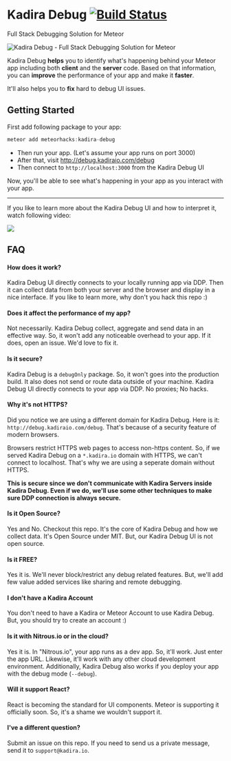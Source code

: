 # Kadira Debug [![Build Status](https://travis-ci.org/meteorhacks/kadira-debug.svg?branch=master)](https://travis-ci.org/meteorhacks/kadira-debug)

Full Stack Debugging Solution for Meteor

![Kadira Debug - Full Stack Debugging Solution for Meteor](https://cldup.com/pQDQPc4rjT.png)

Kadira Debug **helps** you to identify what's happening behind your Meteor app including both **client** and the **server** code. Based on that information, you can **improve** the performance of your app and make it **faster**.

It'll also helps you to **fix** hard to debug UI issues.

## Getting Started

First add following package to your app:

~~~js
meteor add meteorhacks:kadira-debug
~~~


* Then run your app. (Let's assume your app runs on port 3000)
* After that, visit <http://debug.kadiraio.com/debug>
* Then connect to `http://localhost:3000` from the Kadira Debug UI

Now, you'll be able to see what's happening in your app as you interact with your app.

---

If you like to learn more about the Kadira Debug UI and how to interpret it, watch following video:

[![](https://cldup.com/eDEvWF2VMT.png)](https://www.youtube.com/watch?v=lrAYlayAWMI)

## FAQ

#### How does it work?

Kadira Debug UI directly connects to your locally running app via DDP. Then it can collect data from both your server and the browser and display in a nice interface. If you like to learn more, why don't you hack this repo :)

#### Does it affect the performance of my app?

Not necessarily. Kadira Debug collect, aggregate and send data in an effective way. So, it won't add any noticeable overhead to your app. If it does, open an issue. We'd love to fix it.

#### Is it secure?

Kadira Debug is a `debugOnly` package. So, it won't goes into the production build. It also does not send or route data outside of your machine. Kadira Debug UI directly connects to your app via DDP. No proxies; No hacks.

#### Why it's not HTTPS?

Did you notice we are using a different domain for Kadira Debug. Here is it: `http://debug.kadiraio.com/debug`. That's because of a security feature of modern browsers. 

Browsers restrict HTTPS web pages to access non-https content. So, if we served Kadira Debug on a `*.kadira.io` domain with HTTPS, we can't connect to localhost. That's why we are using a seperate domain without HTTPS.

**This is secure since we don't communicate with Kadira Servers inside Kadira Debug. Even if we do, we'll use some other techniques to make sure DDP connection is always secure.**

#### Is it Open Source?

Yes and No. Checkout this repo. It's the core of Kadira Debug and how we collect data. It's Open Source under MIT. But, our Kadira Debug UI is not open source.

#### Is it FREE?

Yes it is. We'll never block/restrict any debug related features. But, we'll add few value added services like sharing and remote debugging.

#### I don't have a Kadira Account
You don't need to have a Kadira or Meteor Account to use Kadira Debug. But, you should try to create an account :)

#### Is it with Nitrous.io or in the cloud?
Yes it is. In "Nitrous.io", your app runs as a dev app. So, it'll work. Just enter the app URL. Likewise, it'll work with any other cloud development environment. Additionally, Kadira Debug also works if you deploy your app with the debug mode (`--debug`).

#### Will it support React?

React is becoming the standard for UI components. Meteor is supporting it officially soon. So, it's a shame we wouldn't support it.

#### I've a different question?

Submit an issue on this repo. If you need to send us a private message, send it to `support@kadira.io`.
